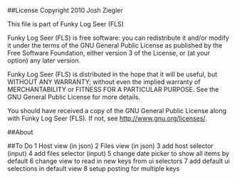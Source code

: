 ##License 
Copyright 2010 Josh Ziegler

This file is part of Funky Log Seer (FLS) 

Funky Log Seer (FLS) is free software: you can redistribute it and/or modify
it under the terms of the GNU General Public License as published by
the Free Software Foundation, either version 3 of the License, or
(at your option) any later version.

Funky Log Seer (FLS) is distributed in the hope that it will be useful,
but WITHOUT ANY WARRANTY; without even the implied warranty of
MERCHANTABILITY or FITNESS FOR A PARTICULAR PURPOSE. See the
GNU General Public License for more details.

You should have received a copy of the GNU General Public License
along with Funky Log Seer (FLS). If not, see <http://www.gnu.org/licenses/>.

##About


##To Do
1 Host view (in json)
2 Files view (in json)
3 add host selector (input)
4 add files selector (input)
5 change date picker to show all items by default
6 change view to read in new keys from ui selectors
7 add default ui selections in default view
8 setup posting for multiple keys


